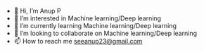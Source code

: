 - 👋 Hi, I’m Anup P
- 👀 I’m interested in Machine learning/Deep learning
- 🌱 I’m currently learning Machine learning/Deep learning
- 💞️ I’m looking to collaborate on Machine learning/Deep learning
- 📫 How to reach me seeanup23@gmail.com

<!---
apudasai/apudasai is a ✨ special ✨ repository because its `README.md` (this file) appears on your GitHub profile.
You can click the Preview link to take a look at your changes.
--->
